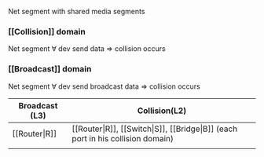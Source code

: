 Net segment with shared media segments

### [[Collision]] domain
Net segment $\forall$  dev send data $\Rightarrow$ collision occurs
### [[Broadcast]] domain
Net segment $\forall$  dev send broadcast data $\Rightarrow$ collision occurs

| Broadcast (L3) | Collision(L2)                                                                   |
| -------------- | ------------------------------------------------------------------------------- |
| [[Router\|R]]  | [[Router\|R]], [[Switch\|S]], [[Bridge\|B]] (each port in his collision domain) |
|                |                                                                                 |
